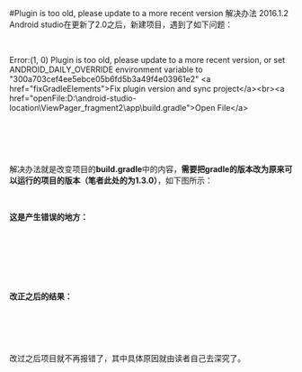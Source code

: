 #Plugin is too old, please update to a more recent version 解决办法 2016.1.2
Android studio在更新了2.0之后，新建项目，遇到了如下问题：

 

Error:(1, 0) Plugin is too old, please update to a more recent version, or set ANDROID_DAILY_OVERRIDE environment variable to "300a703cef4ee5ebce05b6fd5b3a49f4e03961e2" &lt;a href="fixGradleElements"&gt;Fix plugin version and sync project&lt;/a&gt;&lt;br&gt;&lt;a href="openFile:D:\android-studio-location\ViewPager_fragment2\app\build.gradle"&gt;Open File&lt;/a&gt;

 

<img alt="" class="has" src="https://img-blog.csdn.net/20160102155148347?watermark/2/text/aHR0cDovL2Jsb2cuY3Nkbi5uZXQv/font/5a6L5L2T/fontsize/400/fill/I0JBQkFCMA==/dissolve/70/gravity/Center">

 

解决办法就是改变项目的**build.gradle**中的内容，**需要把gradle的版本改为原来可以运行的项目的版本（笔者此处的为1.3.0）**，如下图所示：

 

**这是产生错误的地方：**

 

<img alt="" class="has" src="https://img-blog.csdn.net/20160102155656141?watermark/2/text/aHR0cDovL2Jsb2cuY3Nkbi5uZXQv/font/5a6L5L2T/fontsize/400/fill/I0JBQkFCMA==/dissolve/70/gravity/Center">

 

 

**改正之后的结果：**

 

**<img alt="" class="has" src="https://img-blog.csdn.net/20160102155735085?watermark/2/text/aHR0cDovL2Jsb2cuY3Nkbi5uZXQv/font/5a6L5L2T/fontsize/400/fill/I0JBQkFCMA==/dissolve/70/gravity/Center">**

 

改过之后项目就不再报错了，其中具体原因就由读者自己去深究了。